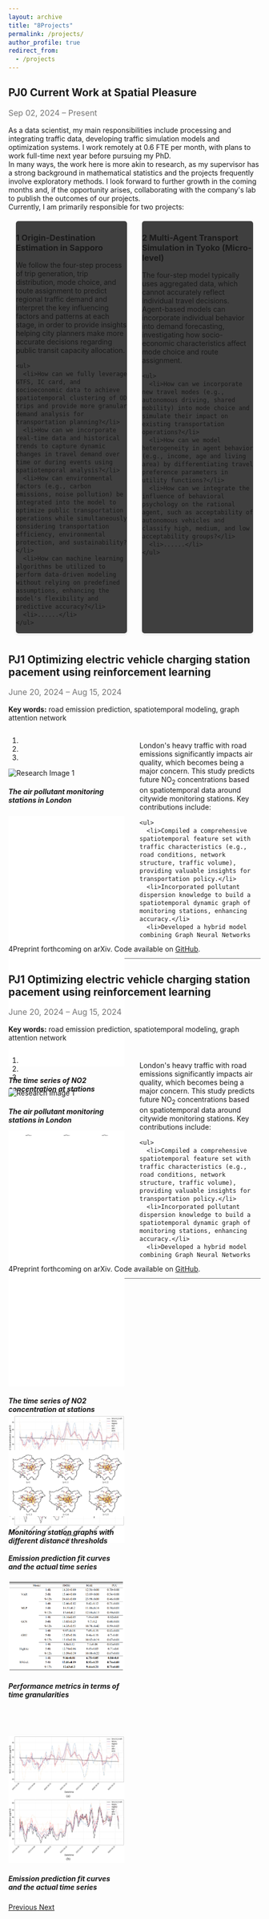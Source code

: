 ```yaml
---
layout: archive
title: "8Projects"
permalink: /projects/
author_profile: true
redirect_from:
  - /projects
---
```


<style>
  .two-column {
    display: flex;
    justify-content: space-between;
    margin-bottom: 20px;
  }

  .two-column > div {
    flex-basis: 49%; /* 每一栏占父容器的48%宽度 */
    margin: 20px 15px 10px 15px !important; /* 调整外边距 */
    /* padding: 20px 15px 10px 15px !important; 依次为上、右、下、左的内边距 */
    background-color: rgba(0, 0, 0, 0.75); /* 背景色，可根据需求调整 */
    border-radius: 5px;
    box-shadow: 0 2px 5px rgba(0, 0, 0, 0.1);
  }

  ul {
    list-style-type: disc; /* 使用圆点作为列表项的标记 */
    margin-left: 10px; /* 调整列表项的左边距 */
  }
</style>

<!-- {% include base_path %} -->
<!-- 研究项目标题 -->
## **PJ0 Current Work at Spatial Pleasure**
<p style="color: #757575; font-size: 16px;">Sep 02, 2024 – Present</p>
<p style="margin-top: 10px; margin-bottom: 0;">
As a data scientist, my main responsibilities include processing and integrating traffic data, developing traffic simulation models and optimization systems. I work remotely at 0.6 FTE per month, with plans to work full-time next year before pursuing my PhD.<br>
In many ways, the work here is more akin to research, as my supervisor has a strong background in mathematical statistics and the projects frequently involve exploratory methods. I look forward to further growth in the coming months and, if the opportunity arises, collaborating with the company's lab to publish the outcomes of our projects.<br>
Currently, I am primarily responsible for two projects:
</p>
<div class="two-column">
  <div>
    <h3>1 Origin-Destination Estimation in Sapporo</h3>
    <p>We follow the four-step process of trip generation, trip distribution, mode choice, and route assignment to predict regional traffic demand and interpret the key influencing factors and patterns at each stage, in order to provide insights helping city planners make more accurate decisions regarding public transit capacity allocation.</p>

    <ul>
      <li>How can we fully leverage GTFS, IC card, and socioeconomic data to achieve spatiotemporal clustering of OD trips and provide more granular demand analysis for transportation planning?</li>
      <li>How can we incorporate real-time data and historical trends to capture dynamic changes in travel demand over time or during events using spatiotemporal analysis?</li>
      <li>How can environmental factors (e.g., carbon emissions, noise pollution) be integrated into the model to optimize public transportation operations while simultaneously considering transportation efficiency, environmental protection, and sustainability?</li>
      <li>How can machine learning algorithms be utilized to perform data-driven modeling without relying on predefined assumptions, enhancing the model's flexibility and predictive accuracy?</li>
      <li>......</li>
    </ul>
  </div>

  <div>
    <h3>2 Multi-Agent Transport Simulation in Tyoko (Micro-level)</h3>
    <p>The four-step model typically uses aggregated data, which cannot accurately reflect individual travel decisions. Agent-based models can incorporate individual behavior into demand forecasting, investigating how socio-economic characteristics affect mode choice and route assignment.</p>

    <ul>
      <li>How can we incorporate new travel modes (e.g., autonomous driving, shared mobility) into mode choice and simulate their impact on existing transportation operations?</li>
      <li>How can we model heterogeneity in agent behavior (e.g., income, age and living area) by differentiating travel preference parameters in utility functions?</li>
      <li>How can we integrate the influence of behavioral psychology on the rational agent, such as acceptability of autonomous vehicles and classify high, medium, and low acceptability groups?</li>
      <li>......</li>
    </ul>
  </div>
</div>

<!-- {% include base_path %} -->
<!-- 研究项目标题 -->
## **PJ1 Optimizing electric vehicle charging station pacement using reinforcement learning**
<p style="color: #757575; font-size: 16px;">June 20, 2024 – Aug 15, 2024</p>
<!-- 关键词部分 -->
<p><strong>Key words:</strong> road emission prediction, spatiotemporal modeling, graph attention network</p>

<!-- 父容器 -->
<div class="content-wrapper" style="display: flex; max-height: 400px; align-items: flex-start;">
  <div id="researchCarousel" class="carousel slide" data-ride="carousel" style="flex-basis: 50%; max-height: 400px">
    <ol class="carousel-indicators">
      <li data-target="#researchCarousel" data-slide-to="0" class="active"></li>
      <li data-target="#researchCarousel" data-slide-to="1"></li>
      <li data-target="#researchCarousel" data-slide-to="2"></li>
    </ol>
    <div class="carousel-inner">
      <div class="carousel-item active">
        <img src="/images/research_1/img_1.png" class="d-block mx-auto" alt="Research Image 1">
        <div class="carousel-caption d-none d-md-block">
          <h5>The air pollutant monitoring stations in London</h5>
        </div>
      </div>
      <div class="carousel-item">
        <div class="d-block w-100" style="height: 500px;">
          <iframe src="/files/project_1/mesh_data_without_legend.html" width="100%" height="100%" style="border:none;"></iframe>
        </div>
        <div class="carousel-caption d-none d-md-block">
          <h5>The time series of NO2 concentration at stations</h5>
        </div>
      </div>
      <div class="carousel-item">
        <img src="/images/research_1/img_3.png" class="d-block mx-auto" alt="Research Image 3" style="margin-top: 50px;">
        <!--  style="object-fit: contain; width: 100%; height: auto;" -->
        <div class="carousel-caption d-none d-md-block">
          <h5>Monitoring station graphs with different distance thresholds</h5>
        </div>
      </div>
      <div class="carousel-item">
        <img src="/images/research_1/img_4.png" class="d-block mx-auto" alt="Research Image 4" style="margin-top: 50px;">
        <!--  style="object-fit: contain; width: 100%; height: auto;" -->
        <div class="carousel-caption d-none d-md-block">
          <h5>Performance metrics in terms of time granularities</h5>
        </div>
      </div>
      <div class="carousel-item">
        <img src="/images/research_1/img_5.png" class="d-block mx-auto" alt="Research Image 5" style="margin-top: 50px;">
        <!--  style="object-fit: contain; width: 100%; height: auto;" -->
        <div class="carousel-caption d-none d-md-block">
          <h5>Emission prediction fit curves and the actual time series</h5>
        </div>
      </div>
    </div>
    <!-- Controls -->
    <a class="carousel-control-prev" href="#researchCarousel" role="button" data-slide="prev">
      <span class="carousel-control-prev-icon" aria-hidden="true"></span>
      <span class="sr-only">Previous</span>
    </a>
    <a class="carousel-control-next" href="#researchCarousel" role="button" data-slide="next">
      <span class="carousel-control-next-icon" aria-hidden="true"></span>
      <span class="sr-only">Next</span>
    </a>
  </div>
  <!-- 摘要部分 -->
  <div class="research-summary" style="flex-basis: 50%; max-height: 400px; overflow-y: auto; padding: 10px; margin-left: 20px;">
    <p>London's heavy traffic with road emissions significantly impacts air quality, which becomes being a major concern. This study predicts future NO<sub>2</sub> concentrations based on spatiotemporal data around citywide monitoring stations. Key contributions include:</p>

    <ul>
      <li>Compiled a comprehensive spatiotemporal feature set with traffic characteristics (e.g., road conditions, network structure, traffic volume), providing valuable insights for transportation policy.</li>
      <li>Incorporated pollutant dispersion knowledge to build a spatiotemporal dynamic graph of monitoring stations, enhancing accuracy.</li>
      <li>Developed a hybrid model combining Graph Neural Networks and LSTM, capturing complex spatiotemporal dependencies of road emissions.</li>
    </ul>

    <p>Experiments on hourly air pollutant data from London's roadside stations, sourced from the <a href="https://www.londonair.org.uk/london/asp/publicdetails.asp" target="_blank" style="color: #757575;">London Air Quality Network (LAQN)</a>, validate the model. Results show a 12.5% accuracy improvement with the graph attention mechanism and extended forecast horizon to 12 hours using the LSTM encoder-decoder, outperforming baselines, especially in long-term (9-12h) predictions.</p>
  </div>
</div>

<link rel="stylesheet" href="https://cdnjs.cloudflare.com/ajax/libs/font-awesome/5.15.4/css/all.min.css">
<p style="margin-top: 30px; margin-bottom: 0;">4Preprint forthcoming on arXiv. Code available on <a href="https://github.com/your-repo-link" target="_blank"><i class="fab fa-github"></i> GitHub</a>.</p>
<!-- 分隔线 -->
<hr style="border: none; height: 0.5px; background-color: #757575; margin-top: 10px; margin-bottom: 10px;">


<!-- {% include base_path %} -->
<!-- 研究项目标题 -->
## **PJ1 Optimizing electric vehicle charging station pacement using reinforcement learning**
<p style="color: #757575; font-size: 16px;">June 20, 2024 – Aug 15, 2024</p>
<!-- 关键词部分 -->
<p><strong>Key words:</strong> road emission prediction, spatiotemporal modeling, graph attention network</p>

<!-- 父容器 -->
<div class="content-wrapper" style="display: flex; max-height: 400px; align-items: flex-start;">
  <div id="researchCarousel" class="carousel slide" data-ride="carousel" style="flex-basis: 50%; max-height: 400px">
    <ol class="carousel-indicators">
      <li data-target="#researchCarousel" data-slide-to="0" class="active"></li>
      <li data-target="#researchCarousel" data-slide-to="1"></li>
      <li data-target="#researchCarousel" data-slide-to="2"></li>
    </ol>
    <div class="carousel-inner">
      <div class="carousel-item active">
        <img src="/images/img_1.png" class="d-block mx-auto" alt="Research Image 1">
        <div class="carousel-caption d-none d-md-block">
          <h5>The air pollutant monitoring stations in London</h5>
        </div>
      </div>
      <div class="carousel-item">
        <div class="d-block w-100" style="height: 500px;">
          <iframe src="/files/project_1/mesh_data_without_legend.html" width="100%" height="100%" style="border:none;"></iframe>
        </div>
        <div class="carousel-caption d-none d-md-block">
          <h5>The time series of NO2 concentration at stations</h5>
        </div>
      </div>
      <div class="carousel-item">
        <img src="/images/research_1/img_3.png" class="d-block mx-auto" alt="Research Image 3" style="margin-top: 50px;">
        <!--  style="object-fit: contain; width: 100%; height: auto;" -->
        <div class="carousel-caption d-none d-md-block">
          <h5>Monitoring station graphs with different distance thresholds</h5>
        </div>
      </div>
      <div class="carousel-item">
        <img src="/images/research_1/img_4.png" class="d-block mx-auto" alt="Research Image 4" style="margin-top: 50px;">
        <!--  style="object-fit: contain; width: 100%; height: auto;" -->
        <div class="carousel-caption d-none d-md-block">
          <h5>Performance metrics in terms of time granularities</h5>
        </div>
      </div>
      <div class="carousel-item">
        <img src="/images/research_1/img_5.png" class="d-block mx-auto" alt="Research Image 5" style="margin-top: 50px;">
        <!--  style="object-fit: contain; width: 100%; height: auto;" -->
        <div class="carousel-caption d-none d-md-block">
          <h5>Emission prediction fit curves and the actual time series</h5>
        </div>
      </div>
    </div>
    <!-- Controls -->
    <a class="carousel-control-prev" href="#researchCarousel" role="button" data-slide="prev">
      <span class="carousel-control-prev-icon" aria-hidden="true"></span>
      <span class="sr-only">Previous</span>
    </a>
    <a class="carousel-control-next" href="#researchCarousel" role="button" data-slide="next">
      <span class="carousel-control-next-icon" aria-hidden="true"></span>
      <span class="sr-only">Next</span>
    </a>
  </div>
  <!-- 摘要部分 -->
  <div class="research-summary" style="flex-basis: 50%; max-height: 400px; overflow-y: auto; padding: 10px; margin-left: 20px;">
    <p>London's heavy traffic with road emissions significantly impacts air quality, which becomes being a major concern. This study predicts future NO<sub>2</sub> concentrations based on spatiotemporal data around citywide monitoring stations. Key contributions include:</p>

    <ul>
      <li>Compiled a comprehensive spatiotemporal feature set with traffic characteristics (e.g., road conditions, network structure, traffic volume), providing valuable insights for transportation policy.</li>
      <li>Incorporated pollutant dispersion knowledge to build a spatiotemporal dynamic graph of monitoring stations, enhancing accuracy.</li>
      <li>Developed a hybrid model combining Graph Neural Networks and LSTM, capturing complex spatiotemporal dependencies of road emissions.</li>
    </ul>

    <p>Experiments on hourly air pollutant data from London's roadside stations, sourced from the <a href="https://www.londonair.org.uk/london/asp/publicdetails.asp" target="_blank" style="color: #757575;">London Air Quality Network (LAQN)</a>, validate the model. Results show a 12.5% accuracy improvement with the graph attention mechanism and extended forecast horizon to 12 hours using the LSTM encoder-decoder, outperforming baselines, especially in long-term (9-12h) predictions.</p>
  </div>
</div>

<link rel="stylesheet" href="https://cdnjs.cloudflare.com/ajax/libs/font-awesome/5.15.4/css/all.min.css">
<p style="margin-top: 30px; margin-bottom: 0;">4Preprint forthcoming on arXiv. Code available on <a href="https://github.com/your-repo-link" target="_blank"><i class="fab fa-github"></i> GitHub</a>.</p>
<!-- 分隔线 -->
<hr style="border: none; height: 0.5px; background-color: #757575; margin-top: 10px; margin-bottom: 10px;">
